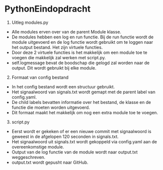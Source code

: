 # PythonEindopdracht

1. Uitleg modules.py

- Alle modules erven over van de parent Module klasse.
- De modules hebben een log en run functie. Bij de run functie wordt de module uitgevoerd en de log functie wordt gebruikt om te loggen naar het output bestand. Het zijn virtuele functies.
- Door deze 2 virtuele functies is het makkelijk om een module toe te voegen die makkelijk zal werken met script.py.
- self.logmessage bevat de boodschap die gelogd zal worden naar de output. Dit wordt gebruikt bij elke module.


2. Formaat van config bestand
- In het config bestand wordt een structuur gebruikt. 
- Het signaalwoord van signals.txt wordt gemapt met de parent label van config.yaml. 
- De child labels bevatten informatie over het  bestand, de klasse en de functie die moeten worden uitgevoerd. 
- Dit formaat maakt het makkelijk om nog een extra module toe te voegen.



3. script.py

- Eerst wordt er gekeken of er een nieuwe commit met signaalwoord is geweest in de afgelopen 120 seconden in signals.txt.
- Het signaalwoord uit signals.txt wordt gekoppeld via config.yaml aan de overeenkomstige module.
- Output van de log functie van de module wordt naar output.txt weggeschreven.
- output.txt wordt gepusht naar GitHub.


